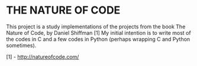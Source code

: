 THE NATURE OF CODE
==================

This project is a study implementations of the projects from the book The Nature of Code, by Daniel Shiffman [1]
My initial intention is to write most of the codes in C and a few codes in Python (perhaps wrapping C and Python sometimes).

[1] - http://natureofcode.com/
